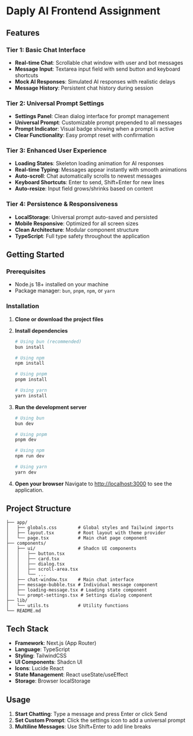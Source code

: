 # Daply AI Frontend Assignment

## Features

### Tier 1: Basic Chat Interface

- **Real-time Chat**: Scrollable chat window with user and bot messages
- **Message Input**: Textarea input field with send button and keyboard shortcuts
- **Mock AI Responses**: Simulated AI responses with realistic delays
- **Message History**: Persistent chat history during session

### Tier 2: Universal Prompt Settings

- **Settings Panel**: Clean dialog interface for prompt management
- **Universal Prompt**: Customizable prompt prepended to all messages
- **Prompt Indicator**: Visual badge showing when a prompt is active
- **Clear Functionality**: Easy prompt reset with confirmation

### Tier 3: Enhanced User Experience

- **Loading States**: Skeleton loading animation for AI responses
- **Real-time Typing**: Messages appear instantly with smooth animations
- **Auto-scroll**: Chat automatically scrolls to newest messages
- **Keyboard Shortcuts**: Enter to send, Shift+Enter for new lines
- **Auto-resize**: Input field grows/shrinks based on content

### Tier 4: Persistence & Responsiveness

- **LocalStorage**: Universal prompt auto-saved and persisted
- **Mobile Responsive**: Optimized for all screen sizes
- **Clean Architecture**: Modular component structure
- **TypeScript**: Full type safety throughout the application

## Getting Started

### Prerequisites

- Node.js 18+ installed on your machine
- Package manager: `bun`, `pnpm`, `npm`, or `yarn`

### Installation

1. **Clone or download the project files**

2. **Install dependencies**

   ```bash
   # Using bun (recommended)
   bun install

   # Using npm
   npm install

   # Using pnpm
   pnpm install

   # Using yarn
   yarn install
   ```

3. **Run the development server**

   ```bash
   # Using bun
   bun dev

   # Using pnpm
   pnpm dev

   # Using npm
   npm run dev

   # Using yarn
   yarn dev
   ```

4. **Open your browser**
   Navigate to [http://localhost:3000](http://localhost:3000) to see the application.

## Project Structure

```
├── app/
│   ├── globals.css        # Global styles and Tailwind imports
│   ├── layout.tsx         # Root layout with theme provider
│   └── page.tsx           # Main chat page component
├── components/
│   ├── ui/                # Shadcn UI components
│   │   ├── button.tsx
│   │   ├── card.tsx
│   │   ├── dialog.tsx
│   │   ├── scroll-area.tsx
│   │   └── ...
│   ├── chat-window.tsx    # Main chat interface
│   ├── message-bubble.tsx # Individual message component
│   ├── loading-message.tsx # Loading state component
│   └── prompt-settings.tsx # Settings dialog component
├── lib/
│   └── utils.ts           # Utility functions
└── README.md
```

## Tech Stack

- **Framework**: Next.js (App Router)
- **Language**: TypeScript
- **Styling**: TailwindCSS
- **UI Components**: Shadcn UI
- **Icons**: Lucide React
- **State Management**: React useState/useEffect
- **Storage**: Browser localStorage

## Usage

1. **Start Chatting**: Type a message and press Enter or click Send
2. **Set Custom Prompt**: Click the settings icon to add a universal prompt
3. **Multiline Messages**: Use Shift+Enter to add line breaks
